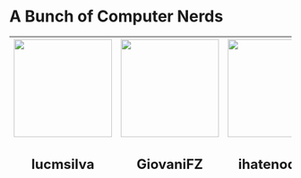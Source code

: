 # A Bunch of Computer Nerds

| <img src="https://avatars.githubusercontent.com/u/90426410?v=4" style="height: 175px; width: 175px;" /><h2>lucmsilva</h2> | <img src="https://avatars.githubusercontent.com/u/53719063?v=4" style="height: 175px; width: 175px;" /><h2>GiovaniFZ</h2> | <img src="https://avatars.githubusercontent.com/u/178358868?v=4" style="height: 175px; width: 175px;" /><h2>ihatenodejs</h2> |
|-|-|-|

